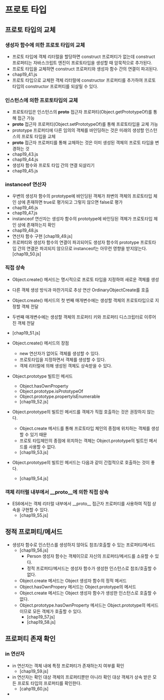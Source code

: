 # 프로토 타입
## 프로토 타입의 교체
### 생성자 함수에 의한 프로토 타입의 교체
- 프로토 타입에 객체 리터럴을 할당하면 construct 프로퍼티가 없는데 construct 프로퍼티는 자바스크립트 엔진이 프로토타입을 생성할 때 암묵적으로 추가된다.   
- 프로토 타입을 교체하면 construct 프로퍼티와 생성자 함수 간의 연결이 파괴된다.   
- chap19_41.js
- 프로토 타입으로 교체한 객체 리터럴에 constructor 프로퍼티를 추가하여 프로토 타입의 constructor 프로퍼티를 되살릴 수 있다.
### 인스턴스에 의한 프로토타입의 교체
- 프로토타입은 인스턴스의 __proto__ 접근자 프로퍼티(Object.getPrototypeOf)를 통해 접근 가능
- __proto__ 접근자 프로퍼티(Object.setPrototypeOf)를 통해 프로토타입을 교체 가능
- prototype 프로퍼티에 다른 임의의 객체를 바인딩하는 것은 미래의 생성할 인스턴스의 프로토 타입을 교체
- __proto__ 접근자 프로퍼티를 통해 교체하는 것은 이미 생성된 객체의 프로토 타입을 변경하는 것
- chap19_43.js
- chap19_44.js
- 생성자 함수와 프로토 타입 간의 연결 되살리기
- chap19_45.js
### instanceof 연산자
- 우변의 생성자 함수의 prototype에 바인딩된 객체가 좌변의 객체의 프로토타입 체인 상에 존재하면 true로 평가되고 그렇지 않으면 false로 평가
- chap19_46.js
- chap19_47.js
- instanceof 연산자는 생성자 함수의 prototype에 바인딩된 객체가 프로토타입 체인 상에 존재하는지 확인
- chap19_48.js
- 연산자 함수 구현 [chap19_49.js]
- 프로퍼티와 생성자 함수의 연결이 파괴되어도 생성자 함수의 prototype 프로토타입 간의 연결은 파괴되지 않으므로 instanceof는 아무런 영향을 받지않는다. [chap19_50.js]
### 직접 상속
- Object.create() 메서드는 명시적으로 프로토 타입을 지정하여 새로운 객체를 생성
- 다른 객체 생성 방식과 마찬가지로 추상 연산 OrdinaryObjectCreate를 호출
- Object.create() 메서드의 첫 번째 매개변수에는 생성할 객체의 프로토타입으로 지정할 객체 전달
- 두번째 매개변수에는 생성할 객체의 프로퍼티 키와 프로퍼티 디스크립터로 이루어진 객체 전달
- [chap19_51.js]
- Object.create() 메서드의 장점
  - new 연산자가 없어도 객체를 생성할 수 있다.
  - 프로토타입을 지정하면서 객체를 생성할 수 있다.
  - 객체 리터럴에 의해 생성된 객체도 상속받을 수 있다.

- Object.prototype 빌트인 메서드 
  - Object.hasOwnProperty
  - Object.prototype.isPrototypeOf
  - Object.prototype.propertyIsEnumerable
  - [chap19_52.js]

- Object.prototype의 빌트인 메서드를 객체가 직접 호출하는 것은 권장하지 않는다.
  - Object.create 메서드를 통해 프로토타입 체인의 종점에 위치하는 객체를 생성할 수 있기 때문
  - 프로토 타입체인의 종점에 위치하는 객체는 Object.prototype의 빌트인 메서드를 사용할 수 없다.
  - [chap19_53.js]

- Object.prototype의 빌트인 메서드는 다음과 같이 간접적으로 호출하는 것이 좋다.
  - [chap19_54.js]

### 객체 리터럴 내부에서 __proto__에 의한 직접 상속
- ES6에서는 객체 리터럴 내부에서 \_\_proto__ 접근자 프로퍼티를 사용하여 직접 상속을 구현할 수 있다.
  - [chap19_55.js]

## 정적 프로퍼티/메서드
- 생성자 함수로 인스턴스를 생성하지 않아도 참조/호출할 수 있는 프로퍼티/메서드
  - [chap19_56.js]
    - Person 생성자 함수는 객체이므로 자신의 프로퍼티/메서드를 소유할 수 있다.
    - 정적 프로퍼티/메서드는 생성자 함수가 생성한 인스턴스로 참조/호출할 수 없다.
  - Object.create 메서드는 Object 생성자 함수의 정적 메서드
  - Object.hasOwnPropery 메서드는 Object.prototype의 메서드
  - Object.create 메서드는 Object 생성자 함수가 생성한 인스턴스로 호출할 수 없다.
  - Object.prototype.hasOwnProperty 메서드는 Object.prototype의 메서드 이므로 모든 객체가 호출할 수 있다.
    - [chap19_57.js]
    - [chap19_58.js]
## 프로퍼티 존재 확인
### in 연산자
- in 연산자는 객체 내에 특정 프로퍼티가 존재하는지 여부를 확인
  - [chap19_59.js]
- in 연산자는 확인 대상 객체의 프로퍼티뿐만 아니라 확인 대상 객체가 상속 받은 모든 프로토 타입의 프로퍼티를 확인한다.
  - [cahp19_60.js]
- 